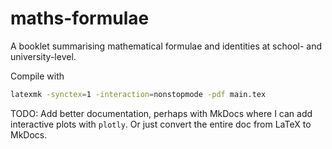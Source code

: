 # maths-formulae

A booklet summarising mathematical formulae and identities at school- and university-level.

Compile with

```sh
latexmk -synctex=1 -interaction=nonstopmode -pdf main.tex
```

TODO: Add better documentation, perhaps with MkDocs where I can add interactive plots with `plotly`. Or just convert the entire doc from LaTeX to MkDocs.
